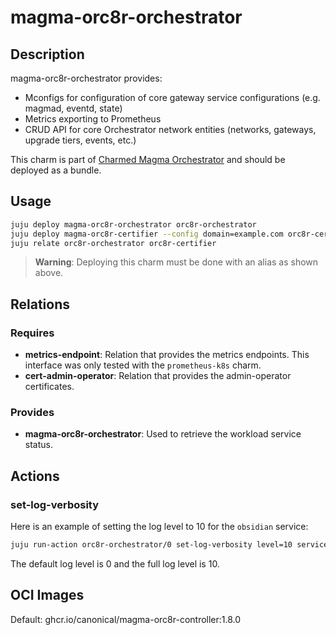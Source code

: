 # magma-orc8r-orchestrator

## Description

magma-orc8r-orchestrator provides:
- Mconfigs for configuration of core gateway service configurations (e.g. magmad, eventd, state)
- Metrics exporting to Prometheus
- CRUD API for core Orchestrator network entities (networks, gateways, upgrade tiers, events, etc.)

This charm is part of [Charmed Magma Orchestrator](https://charmhub.io/magma-orc8r/) and should
be deployed as a bundle.

## Usage

```bash
juju deploy magma-orc8r-orchestrator orc8r-orchestrator
juju deploy magma-orc8r-certifier --config domain=example.com orc8r-certifier
juju relate orc8r-orchestrator orc8r-certifier
```

> **Warning**: Deploying this charm must be done with an alias as shown above.


## Relations

### Requires

- **metrics-endpoint**: Relation that provides the metrics endpoints. This interface was only
tested with the `prometheus-k8s` charm.
- **cert-admin-operator**: Relation that provides the admin-operator certificates.

### Provides

- **magma-orc8r-orchestrator**: Used to retrieve the workload service status.

## Actions

### set-log-verbosity
Here is an example of setting the log level to 10 for the `obsidian` service:

```bash
juju run-action orc8r-orchestrator/0 set-log-verbosity level=10 service=obsidian
```

The default log level is 0 and the full log level is 10. 

## OCI Images

Default: ghcr.io/canonical/magma-orc8r-controller:1.8.0


